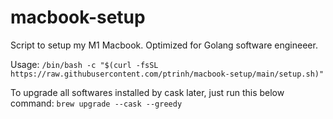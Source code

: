 # macbook-setup
Script to setup my M1 Macbook. Optimized for Golang software engineeer.

Usage:
```/bin/bash -c "$(curl -fsSL https://raw.githubusercontent.com/ptrinh/macbook-setup/main/setup.sh)"```

To upgrade all softwares installed by cask later, just run this below command:
```brew upgrade --cask --greedy```
